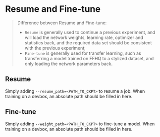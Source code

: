 # Resume and Fine-tune

> Difference between Resume and Fine-tune:
> - `Resume` is generally used to continue a previous experiment, and will load the network weights, learning rate, optimizer and statistics back, and the required data set should be consistent with the previous experiment;
> - `Fine-tune` is generally used for transfer learning, such as transferring a model trained on FFHQ to a stylized dataset, and only loading the network parameters back.

## Resume

Simply adding `--resume_path=<PATH_TO_CKPT>` to resume a job. When training on a devbox, an absolute path should be filled in here.

## Fine-tune

Simply adding `--weight_path=<PATH_TO_CKPT>` to fine-tune a model. When training on a devbox, an absolute path should be filled in here.
